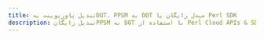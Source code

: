 ---title: تبدیل پاورپوینت بهDOT، PPSM به DOT مبدل رایگان یا Perl SDKdescription: تبدیل رایگانPPSM به DOT با استفاده از Perl Cloud APIs & SDK. همچنین اسناد Microsoft PowerPoint را در Cloud ایجاد، ویرایش و رندر کنید.---